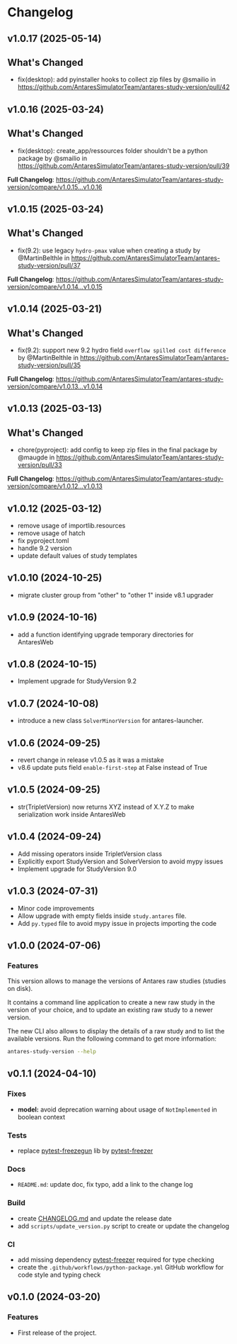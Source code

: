 Changelog
=========

v1.0.17 (2025-05-14)
-------------------

## What's Changed
* fix(desktop): add pyinstaller hooks to collect zip files by @smailio in https://github.com/AntaresSimulatorTeam/antares-study-version/pull/42


v1.0.16 (2025-03-24)
-------------------

## What's Changed
* fix(desktop): create_app/ressources folder shouldn't be a python package by @smailio in https://github.com/AntaresSimulatorTeam/antares-study-version/pull/39


**Full Changelog**: https://github.com/AntaresSimulatorTeam/antares-study-version/compare/v1.0.15...v1.0.16

v1.0.15 (2025-03-24)
-------------------

## What's Changed
* fix(9.2): use legacy `hydro-pmax` value when creating a study by @MartinBelthle in https://github.com/AntaresSimulatorTeam/antares-study-version/pull/37


**Full Changelog**: https://github.com/AntaresSimulatorTeam/antares-study-version/compare/v1.0.14...v1.0.15

v1.0.14 (2025-03-21)
-------------------

## What's Changed
* fix(9.2): support new 9.2 hydro field `overflow spilled cost difference ` by @MartinBelthle in https://github.com/AntaresSimulatorTeam/antares-study-version/pull/35


**Full Changelog**: https://github.com/AntaresSimulatorTeam/antares-study-version/compare/v1.0.13...v1.0.14

v1.0.13 (2025-03-13)
-------------------

## What's Changed
* chore(pyproject): add config to keep zip files in the final package by @maugde in https://github.com/AntaresSimulatorTeam/antares-study-version/pull/33


**Full Changelog**: https://github.com/AntaresSimulatorTeam/antares-study-version/compare/v1.0.12...v1.0.13

v1.0.12 (2025-03-12)
-------------------

- remove usage of importlib.resources
- remove usage of hatch
- fix pyproject.toml
- handle 9.2 version
- update default values of study templates

v1.0.10 (2024-10-25)
-------------------

- migrate cluster group from "other" to "other 1" inside v8.1 upgrader

v1.0.9 (2024-10-16)
-------------------

- add a function identifying upgrade temporary directories for AntaresWeb

v1.0.8 (2024-10-15)
-------------------

- Implement upgrade for StudyVersion 9.2

v1.0.7 (2024-10-08)
-------------------

- introduce a new class `SolverMinorVersion` for antares-launcher.

v1.0.6 (2024-09-25)
-------------------

- revert change in release v1.0.5 as it was a mistake
- v8.6 update puts field `enable-first-step` at False instead of True

v1.0.5 (2024-09-25)
-------------------

- str(TripletVersion) now returns XYZ instead of X.Y.Z to make serialization work inside AntaresWeb


v1.0.4 (2024-09-24)
-------------------

- Add missing operators inside TripletVersion class
- Explicitly export StudyVersion and SolverVersion to avoid mypy issues
- Implement upgrade for StudyVersion 9.0


v1.0.3 (2024-07-31)
-------------------

- Minor code improvements
- Allow upgrade with empty fields inside `study.antares` file.
- Add `py.typed` file to avoid mypy issue in projects importing the code


v1.0.0 (2024-07-06)
-------------------

### Features

This version allows to manage the versions of Antares raw studies (studies on disk).

It contains a command line application to create a new raw study in the version of your choice,
and to update an existing raw study to a newer version.

The new CLI also allows to display the details of a raw study and to list the available versions.
Run the following command to get more information:

```bash
antares-study-version --help
```


v0.1.1 (2024-04-10)
-------------------

### Fixes

* **model:** avoid deprecation warning about usage of `NotImplemented` in boolean context

### Tests

* replace [pytest-freezegun](https://pypi.org/project/pytest-freezegun/) lib
  by [pytest-freezer](https://pypi.org/project/pytest-freezer/)

### Docs

* `README.md`: update doc, fix typo, add a link to the change log

### Build

* create [CHANGELOG.md](CHANGELOG.md) and update the release date
* add `scripts/update_version.py` script to create or update the changelog

### CI

* add missing dependency [pytest-freezer](https://pypi.org/project/pytest-freezer/) required for type checking
* create the `.github/workflows/python-package.yml` GitHub workflow for code style and typing check

v0.1.0 (2024-03-20)
-------------------

### Features

* First release of the project.

